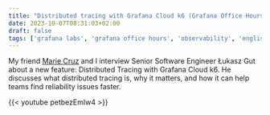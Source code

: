 ```yaml
---
title: "Distributed tracing with Grafana Cloud k6 (Grafana Office Hours #14)"
date: 2023-10-07T08:31:03+02:00
draft: false
tags: ['grafana labs', 'grafana office hours', 'observability', 'english', 'video', 'tracing', 'k6.io', 'tempo', 'k6']
---
```

My friend [Marie Cruz](https://testingwithmarie.com) and I interview Senior Software Engineer Łukasz Gut about a new feature: Distributed Tracing with Grafana Cloud k6. He discusses what distributed tracing is, why it matters, and how it can help teams find reliability issues faster.

{{< youtube petbezEmIw4 >}}